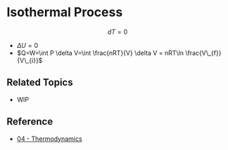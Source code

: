 # Isothermal Process

$$
dT=0
$$

* $\Delta U=0$
* $Q=W=\int P \delta V=\int \frac{nRT}{V} \delta V = nRT\ln \frac{V\_{f}}{V\_{i}}$

## Related Topics

* WIP

## Reference

* [04 - Thermodynamics](../../../../00%20-%20Summary/SCPY142%20-%20Physics%20for%20Medical%20Students/04%20-%20Thermodynamics.md)
